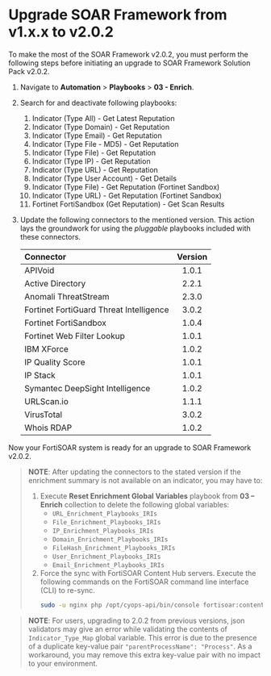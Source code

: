 # Upgrade SOAR Framework from v1.x.x to v2.0.2

To make the most of the SOAR Framework v2.0.2, you must perform the following steps before initiating an upgrade to SOAR Framework Solution Pack v2.0.2.

1. Navigate to **Automation** > **Playbooks** > **03 - Enrich**.
2. Search for and deactivate following playbooks:
    1. Indicator (Type All) - Get Latest Reputation
    2. Indicator (Type Domain) - Get Reputation
    3. Indicator (Type Email) - Get Reputation
    4. Indicator (Type File - MD5) - Get Reputation
    5. Indicator (Type File) - Get Reputation
    6. Indicator (Type IP) - Get Reputation
    7. Indicator (Type URL) - Get Reputation
    8. Indicator (Type User Account) - Get Details
    9. Indicator (Type File) - Get Reputation (Fortinet Sandbox)
    10. Indicator (Type URL) - Get Reputation (Fortinet Sandbox)
    11. Fortinet FortiSandbox (Get Reputation) - Get Scan Results
3. Update the following connectors to the mentioned version. This action lays the groundwork for using the *pluggable* playbooks included with these connectors.

    | Connector                               | Version |
    |:----------------------------------------|:-------:|
    | APIVoid                                 |  1.0.1  |
    | Active Directory                        |  2.2.1  |
    | Anomali ThreatStream                    |  2.3.0  |
    | Fortinet FortiGuard Threat Intelligence |  3.0.2  |
    | Fortinet FortiSandbox                   |  1.0.4  |
    | Fortinet Web Filter Lookup              |  1.0.1  |
    | IBM XForce                              |  1.0.2  |
    | IP Quality Score                        |  1.0.1  |
    | IP Stack                                |  1.0.1  |
    | Symantec DeepSight Intelligence         |  1.0.2  |
    | URLScan.io                              |  1.1.1  |
    | VirusTotal                              |  3.0.2  |
    | Whois RDAP                              |  1.0.2  |

Now your FortiSOAR system is ready for an upgrade to SOAR Framework v2.0.2.

>**NOTE**: After updating the connectors to the stated version if the enrichment summary is not available on an indicator, you may have to:
> 1. Execute **Reset Enrichment Global Variables** playbook from **03 – Enrich** collection to delete the following global variables:
>     - `URL_Enrichment_Playbooks_IRIs`
>     - `File_Enrichment_Playbooks_IRIs`
>     - `IP_Enrichment_Playbooks_IRIs`
>     - `Domain_Enrichment_Playbooks_IRIs`
>     - `FileHash_Enrichment_Playbooks_IRIs`
>     - `User_Enrichment_Playbooks_IRIs`
>     - `Email_Enrichment_Playbooks_IRIs`
> 2. Force the sync with FortiSOAR Content Hub servers. Execute the following commands on the FortiSOAR command line interface (CLI) to re-sync.
>     ```bash
>     sudo -u nginx php /opt/cyops-api/bin/console fortisoar:contenthub:sync -fs
>     ```

>**NOTE**: For users, upgrading to 2.0.2 from previous versions, json validators may give an error while validating the contents of `Indicator_Type_Map` global variable. This error is due to the presence of a duplicate key-value pair `"parentProcessName": "Process"`. As a workaround, you may remove this extra key-value pair with no impact to your environment.